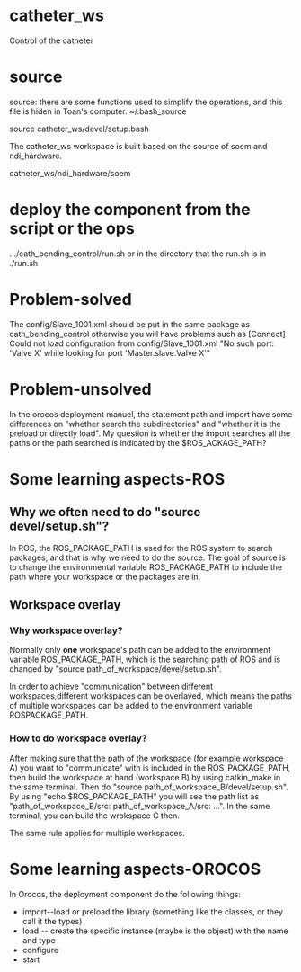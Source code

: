 # catheter_ws
Control of the catheter

# source
source: there are some functions used to simplify the operations, and this file is hiden in Toan's computer.
~/.bash_source

source catheter_ws/devel/setup.bash

The catheter_ws workspace is built based on the source of soem and ndi_hardware.

catheter_ws/ndi_hardware/soem

# deploy the component from the script or the ops
. ./cath_bending_control/run.sh
or in the directory that the run.sh is in  ./run.sh

# Problem-solved
The config/Slave_1001.xml should be put in the same package as cath_bending_control
otherwise you will have problems such as 
[Connect] Could not load configuration from config/Slave_1001.xml
"No such port: 'Valve X' while looking for port 'Master.slave.Valve X'"

# Problem-unsolved
In the orocos deployment manuel, the statement path and import have some differences on "whether search the subdirectories" and "whether it is the preload or directly load". My question is whether the import searches all the paths or the path searched is indicated by the $ROS_ACKAGE_PATH?

# Some learning aspects-ROS

## Why we often need to do "source devel/setup.sh"? 
In ROS, the ROS_PACKAGE_PATH is used for the ROS system to search packages, and that is why we need to do the source. The goal of source is to change the environmental variable ROS_PACKAGE_PATH to include the path where your workspace or the packages are in.

## Workspace overlay

### Why workspace overlay?
Normally only **one** workspace's path can be added to the environment variable ROS_PACKAGE_PATH, which is the searching path of ROS and is changed by "source path_of_workspace/devel/setup.sh".

In order to achieve "communication" between different workspaces,different workspaces can be overlayed, which means the paths of multiple workspaces can be added to the environment variable ROSPACKAGE_PATH.

### How to do workspace overlay?
After making sure that the path of the workspace (for example workspace A) you want to "communicate" with is included in the ROS_PACKAGE_PATH, then build the workspace at hand (workspace B) by using catkin_make in the same terminal. Then do "source path_of_workspace_B/devel/setup.sh". By using "echo $ROS_PACKAGE_PATH" you will see the path list as "path_of_workspace_B/src: path_of_workspace_A/src: ...". In the same terminal, you can build the wrokspace C then. 

The same rule applies for multiple workspaces.


# Some learning aspects-OROCOS
In Orocos, the deployment component do the following things:
- import--load or preload the library (something like the classes, or they call it the types)
- load -- create the specific instance (maybe is the object) with the name and type
- configure
- start
